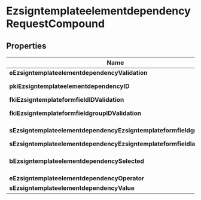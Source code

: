 
# EzsigntemplateelementdependencyRequestCompound

## Properties
Name | Type | Description | Notes
------------ | ------------- | ------------- | -------------
**eEzsigntemplateelementdependencyValidation** | [**FieldEEzsigntemplateelementdependencyValidation**](FieldEEzsigntemplateelementdependencyValidation.md) |  | 
**pkiEzsigntemplateelementdependencyID** | **kotlin.Int** | The unique ID of the Ezsigntemplateelementdependency |  [optional]
**fkiEzsigntemplateformfieldIDValidation** | **kotlin.Int** | The unique ID of the Ezsigntemplateformfield |  [optional]
**fkiEzsigntemplateformfieldgroupIDValidation** | **kotlin.Int** | The unique ID of the Ezsigntemplateformfieldgroup |  [optional]
**sEzsigntemplateelementdependencyEzsigntemplateformfieldgrouplabel** | **kotlin.String** | The Label for the Ezsigntemplateformfieldgroup |  [optional]
**sEzsigntemplateelementdependencyEzsigntemplateformfieldlabel** | **kotlin.String** | The Label for the Ezsigntemplateformfield |  [optional]
**bEzsigntemplateelementdependencySelected** | **kotlin.Boolean** | Whether if it&#39;s selected or not when using eEzsigntemplateelementdependencyValidation &#x3D; Selected |  [optional]
**eEzsigntemplateelementdependencyOperator** | [**FieldEEzsigntemplateelementdependencyOperator**](FieldEEzsigntemplateelementdependencyOperator.md) |  |  [optional]
**sEzsigntemplateelementdependencyValue** | **kotlin.String** | The value of the Ezsignelementdependency |  [optional]



